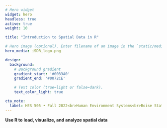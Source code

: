 ```yaml
---
# Hero widget
widget: hero
headless: true
active: true
weight: 10

title: "Introduction to Spatial Data in R"

# Hero image (optional). Enter filename of an image in the `static/media/` folder.
hero_media: iSDR_logo.png

design:
  background:
    # Background gradient
    gradient_start: '#0033A0'
    gradient_end: '#0072CE'

    # Text color (true=light or false=dark).
    text_color_light: true

cta_note:
  label: HES 505 • Fall 2022<br>Human Environment Systems<br>Boise State University
---
```


**Use R to load, visualize, and analyze spatial data**